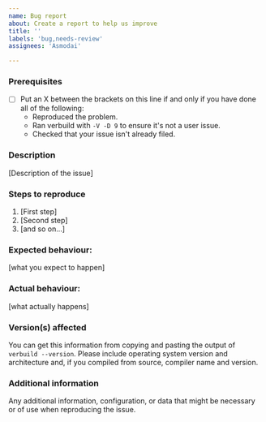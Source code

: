 ```yaml
---
name: Bug report
about: Create a report to help us improve
title: ''
labels: 'bug,needs-review'
assignees: 'Asmodai'

---
```


<!--

Have you read the Code of Conduct?  By filling in an issue, you are expected
to comply with it, including treating everyone with respect:
https://github.com/Asmodai/verbuild/blob/master/CODE_OF_CONDUCT.md

Do you want to ask a question?  Are you looking for support?
If so, then please do NOT create an issue, email the author!

-->

### Prerequisites

* [ ] Put an X between the brackets on this line if and only if you have
      done all of the following:
    * Reproduced the problem.
    * Ran verbuild with `-V -D 9` to ensure it's not a user issue.
    * Checked that your issue isn't already filed.

### Description

[Description of the issue]

### Steps to reproduce

1. [First step]
2. [Second step]
3. [and so on...]

### Expected behaviour:

[what you expect to happen]

### Actual behaviour:

[what actually happens]

### Version(s) affected

You can get this information from copying and pasting the output of
`verbuild --version`.  Please include operating system version and
architecture and, if you compiled from source, compiler name and
version.

### Additional information

Any additional information, configuration, or data that might be
necessary or of use when reproducing the issue.

